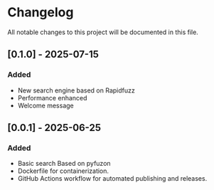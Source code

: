 # Changelog

All notable changes to this project will be documented in this file.

## [0.1.0] - 2025-07-15

### Added
- New search engine based on Rapidfuzz
- Performance enhanced
- Welcome message

## [0.0.1] - 2025-06-25

### Added
- Basic search Based on pyfuzon
- Dockerfile for containerization.
- GitHub Actions workflow for automated publishing and releases.
